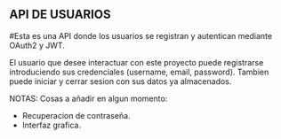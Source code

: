 ## API DE USUARIOS

#Esta es una API donde los usuarios se registran y autentican mediante OAuth2 y JWT.

El usuario que desee interactuar con este proyecto puede registrarse introduciendo sus credenciales (username, email, password). 
Tambien puede iniciar y cerrar sesion con sus datos ya almacenados.

NOTAS:
Cosas a añadir en algun momento: 
* Recuperacion de contraseña.
* Interfaz grafica.
